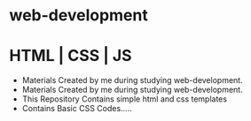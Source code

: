 # web-development
# HTML | CSS | JS

* Materials Created by me during studying web-development.
* Materials Created by me during studying web-development.
* This Repository Contains simple html and css templates
* Contains Basic CSS Codes.....
